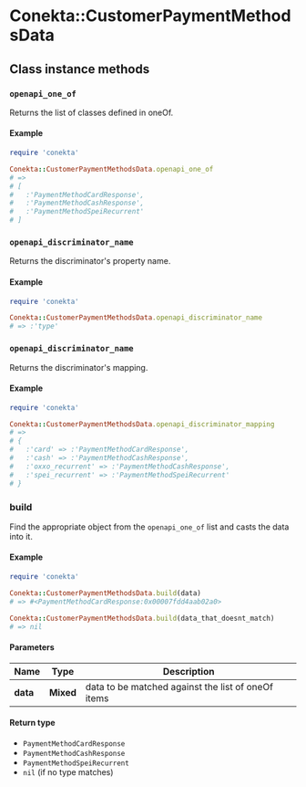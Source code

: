 # Conekta::CustomerPaymentMethodsData

## Class instance methods

### `openapi_one_of`

Returns the list of classes defined in oneOf.

#### Example

```ruby
require 'conekta'

Conekta::CustomerPaymentMethodsData.openapi_one_of
# =>
# [
#   :'PaymentMethodCardResponse',
#   :'PaymentMethodCashResponse',
#   :'PaymentMethodSpeiRecurrent'
# ]
```

### `openapi_discriminator_name`

Returns the discriminator's property name.

#### Example

```ruby
require 'conekta'

Conekta::CustomerPaymentMethodsData.openapi_discriminator_name
# => :'type'
```

### `openapi_discriminator_name`

Returns the discriminator's mapping.

#### Example

```ruby
require 'conekta'

Conekta::CustomerPaymentMethodsData.openapi_discriminator_mapping
# =>
# {
#   :'card' => :'PaymentMethodCardResponse',
#   :'cash' => :'PaymentMethodCashResponse',
#   :'oxxo_recurrent' => :'PaymentMethodCashResponse',
#   :'spei_recurrent' => :'PaymentMethodSpeiRecurrent'
# }
```

### build

Find the appropriate object from the `openapi_one_of` list and casts the data into it.

#### Example

```ruby
require 'conekta'

Conekta::CustomerPaymentMethodsData.build(data)
# => #<PaymentMethodCardResponse:0x00007fdd4aab02a0>

Conekta::CustomerPaymentMethodsData.build(data_that_doesnt_match)
# => nil
```

#### Parameters

| Name | Type | Description |
| ---- | ---- | ----------- |
| **data** | **Mixed** | data to be matched against the list of oneOf items |

#### Return type

- `PaymentMethodCardResponse`
- `PaymentMethodCashResponse`
- `PaymentMethodSpeiRecurrent`
- `nil` (if no type matches)

